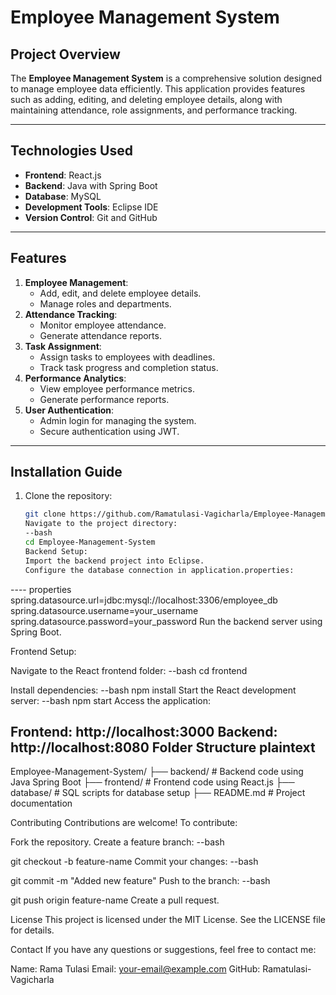 # **Employee Management System**

## **Project Overview**
The **Employee Management System** is a comprehensive solution designed to manage employee data efficiently. This application provides features such as adding, editing, and deleting employee details, along with maintaining attendance, role assignments, and performance tracking.

---

## **Technologies Used**
- **Frontend**: React.js
- **Backend**: Java with Spring Boot
- **Database**: MySQL
- **Development Tools**: Eclipse IDE
- **Version Control**: Git and GitHub

---

## **Features**
1. **Employee Management**:
   - Add, edit, and delete employee details.
   - Manage roles and departments.
2. **Attendance Tracking**:
   - Monitor employee attendance.
   - Generate attendance reports.
3. **Task Assignment**:
   - Assign tasks to employees with deadlines.
   - Track task progress and completion status.
4. **Performance Analytics**:
   - View employee performance metrics.
   - Generate performance reports.
5. **User Authentication**:
   - Admin login for managing the system.
   - Secure authentication using JWT.

---

## **Installation Guide**
1. Clone the repository:
   ```bash
   git clone https://github.com/Ramatulasi-Vagicharla/Employee-Management-System.git
   Navigate to the project directory:
   --bash
   cd Employee-Management-System
   Backend Setup:
   Import the backend project into Eclipse.
   Configure the database connection in application.properties:
 ----  properties
   spring.datasource.url=jdbc:mysql://localhost:3306/employee_db
   spring.datasource.username=your_username
   spring.datasource.password=your_password
   Run the backend server using Spring Boot.
   
   Frontend Setup:
   
   Navigate to the React frontend folder:
   --bash
   cd frontend
   
   Install dependencies:
   --bash
   npm install
   Start the React development server:
   --bash
   npm start
   Access the application:
   
   Frontend: http://localhost:3000
   Backend: http://localhost:8080
   Folder Structure
   plaintext
   ---
   
   Employee-Management-System/
   ├── backend/         # Backend code using Java Spring Boot
   ├── frontend/        # Frontend code using React.js
   ├── database/        # SQL scripts for database setup
   ├── README.md        # Project documentation
   
   Contributing
   Contributions are welcome! To contribute:
   
   Fork the repository.
   Create a feature branch:
   --bash
   
   git checkout -b feature-name
   Commit your changes:
   --bash
   
   git commit -m "Added new feature"
   Push to the branch:
   --bash
   
   git push origin feature-name
   Create a pull request.
   
   License
   This project is licensed under the MIT License. See the LICENSE file for details.
   
   Contact
   If you have any questions or suggestions, feel free to contact me:
   
   Name: Rama Tulasi
   Email: your-email@example.com
   GitHub: Ramatulasi-Vagicharla

